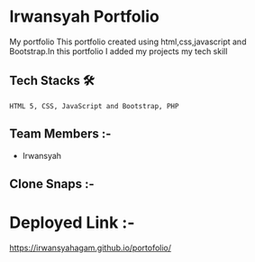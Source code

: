 # Irwansyah Portfolio
<!-- IrwansyahPortfolio -->

My portfolio This portfolio  created using html,css,javascript and Bootstrap.In this portfolio I added my projects my tech skill
  
  ## Tech Stacks 🛠
    
    HTML 5, CSS, JavaScript and Bootstrap, PHP
    
  ## Team Members :-
  - Irwansyah
 
  
  ## Clone Snaps :- 

  
  
  # Deployed Link :- 
  https://irwansyahagam.github.io/portofolio/
    
  


